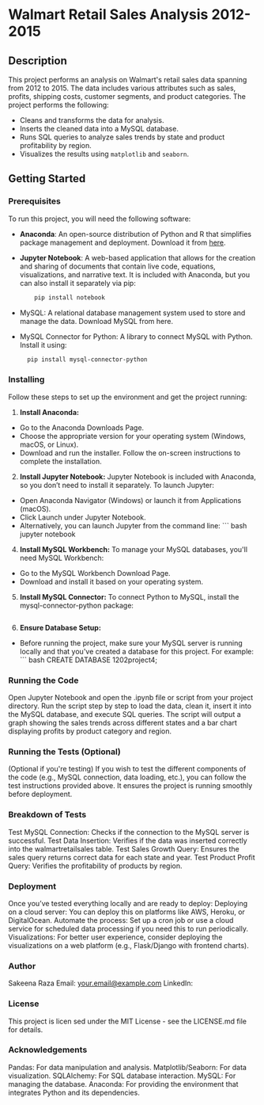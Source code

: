 # Walmart Retail Sales Analysis 2012-2015


## Description
This project performs an analysis on Walmart's retail sales data spanning from 2012 to 2015. The data includes various attributes such as sales, profits, shipping costs, customer segments, and product categories. The project performs the following:
- Cleans and transforms the data for analysis.
- Inserts the cleaned data into a MySQL database.
- Runs SQL queries to analyze sales trends by state and product profitability by region.
- Visualizes the results using `matplotlib` and `seaborn`.

## Getting Started

### Prerequisites
To run this project, you will need the following software:

- **Anaconda**: An open-source distribution of Python and R that simplifies package management and deployment. Download it from [here](https://www.anaconda.com/products/individual).
  
- **Jupyter Notebook**: A web-based application that allows for the creation and sharing of documents that contain live code, equations, visualizations, and narrative text.     It is included with Anaconda, but you can also install it separately via pip:
    ```bash
        pip install notebook
-  MySQL: A relational database management system used to store and manage the data. Download MySQL from here.
-  MySQL Connector for Python: A library to connect MySQL with Python. Install it using:
     ```bash
       pip install mysql-connector-python

### Installing
  Follow these steps to set up the environment and get the project running:

  1. **Install Anaconda:**
  -    Go to the Anaconda Downloads Page.
  -    Choose the appropriate version for your operating system (Windows, macOS, or Linux).
  -    Download and run the installer. Follow the on-screen instructions to complete the installation.
  2. **Install Jupyter Notebook:** Jupyter Notebook is included with Anaconda, so you don’t need to install it separately. To launch Jupyter:
  -    Open Anaconda Navigator (Windows) or launch it from Applications (macOS).
  -    Click Launch under Jupyter Notebook.
  -    Alternatively, you can launch Jupyter from the command line:
     ``` bash jupyter notebook
  4. **Install MySQL Workbench:** To manage your MySQL databases, you'll need MySQL Workbench:
  -    Go to the MySQL Workbench Download Page.
  -    Download and install it based on your operating system.
  5. **Install MySQL Connector:** To connect Python to MySQL, install the mysql-connector-python package:
     ``` bash pip install mysql-connector-python
  6. **Ensure Database Setup:**
  -    Before running the project, make sure your MySQL server is running locally and that you've created a database for this project. For example:
     ``` bash CREATE DATABASE 1202project4;


### Running the Code
  Open Jupyter Notebook and open the .ipynb file or script from your project directory.
  Run the script step by step to load the data, clean it, insert it into the MySQL database, and execute SQL queries.
  The script will output a graph showing the sales trends across different states and a bar chart displaying profits by product category and region.

### Running the Tests (Optional)
  (Optional if you're testing) 
  If you wish to test the different components of the code (e.g., MySQL connection, data loading, etc.), you can follow the test instructions provided above. It ensures the    project is running smoothly before deployment.

### Breakdown of Tests
  Test MySQL Connection: Checks if the connection to the MySQL server is successful.
  Test Data Insertion: Verifies if the data was inserted correctly into the walmartretailsales table.
  Test Sales Growth Query: Ensures the sales query returns correct data for each state and year.
  Test Product Profit Query: Verifies the profitability of products by region.

### Deployment
  Once you’ve tested everything locally and are ready to deploy:
  Deploying on a cloud server: You can deploy this on platforms like AWS, Heroku, or DigitalOcean.
  Automate the process: Set up a cron job or use a cloud service for scheduled data processing if you need this to run periodically.
  Visualizations: For better user experience, consider deploying the visualizations on a web platform (e.g., Flask/Django with frontend charts).


### Author
  Sakeena Raza
  Email: your.email@example.com
  LinkedIn: 

### License
  This project is licen sed under the MIT License - see the LICENSE.md file for details.

### Acknowledgements
  Pandas: For data manipulation and analysis.
  Matplotlib/Seaborn: For data visualization.
  SQLAlchemy: For SQL database interaction.
  MySQL: For managing the database.
  Anaconda: For providing the environment that integrates Python and its dependencies.
